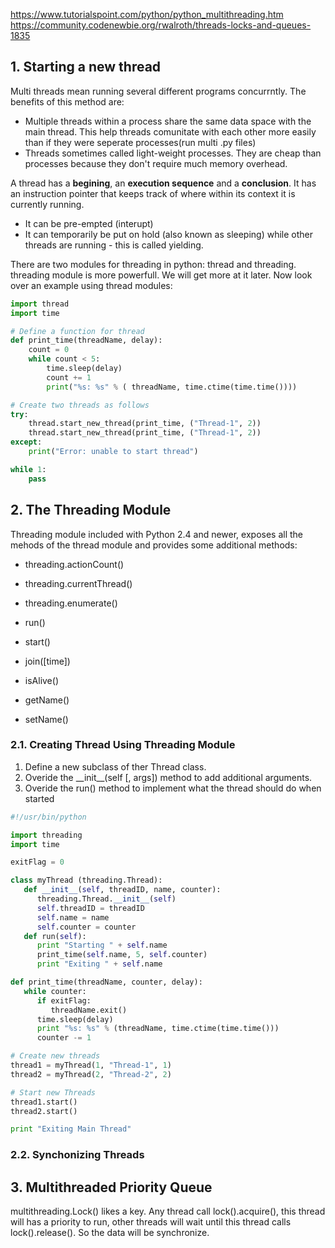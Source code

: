 https://www.tutorialspoint.com/python/python_multithreading.htm
https://community.codenewbie.org/rwalroth/threads-locks-and-queues-1835

## 1. Starting a new thread

Multi threads mean running several different programs concurrntly. The benefits of this method are:

- Multiple threads within a process share the same data space with the main thread. This help threads comunitate with each other more easily than if they were seperate processes(run multi .py files)
- Threads sometimes called light-weight processes. They are cheap than processes because they don't require much memory overhead.

A thread has a **begining**, an **execution sequence** and a **conclusion**.  It has an instruction pointer that keeps track of where within its context it is currently running.

- It can be pre-empted (interupt)
- It can temporarily be put on hold (also known as sleeping) while other threads are running - this is called yielding.

There are two modules for threading in python: thread and threading. threading module is more powerfull. We will get more at it later. Now look over an example using thread modules:

```python
import thread
import time

# Define a function for thread
def print_time(threadName, delay):
	count = 0
	while count < 5:
		time.sleep(delay)
		count += 1
		print("%s: %s" % ( threadName, time.ctime(time.time())))

# Create two threads as follows
try:
	thread.start_new_thread(print_time, ("Thread-1", 2))
	thread.start_new_thread(print_time, ("Thread-1", 2))
except:
	print("Error: unable to start thread")

while 1:
	pass
```



## 2. The Threading Module

Threading module included with Python 2.4 and newer, exposes all the mehods of the thread module and provides some additional methods:

- threading.actionCount()
- threading.currentThread()
- threading.enumerate()

- run()
- start()
- join([time])
- isAlive()
- getName()
- setName()

### 2.1. Creating Thread Using Threading Module

1. Define a new subclass of ther Thread class.
2. Overide the \_\_init\__(self [, args]) method to add additional arguments.
3. Overide the run() method to implement what the thread should do when started

```python
#!/usr/bin/python

import threading
import time

exitFlag = 0

class myThread (threading.Thread):
   def __init__(self, threadID, name, counter):
      threading.Thread.__init__(self)
      self.threadID = threadID
      self.name = name
      self.counter = counter
   def run(self):
      print "Starting " + self.name
      print_time(self.name, 5, self.counter)
      print "Exiting " + self.name

def print_time(threadName, counter, delay):
   while counter:
      if exitFlag:
         threadName.exit()
      time.sleep(delay)
      print "%s: %s" % (threadName, time.ctime(time.time()))
      counter -= 1

# Create new threads
thread1 = myThread(1, "Thread-1", 1)
thread2 = myThread(2, "Thread-2", 2)

# Start new Threads
thread1.start()
thread2.start()

print "Exiting Main Thread"
```

### 2.2. Synchonizing Threads



## 3. Multithreaded Priority Queue

multithreading.Lock() likes a key. Any thread call lock().acquire(), this thread will has a priority to run, other threads will wait until this thread calls lock().release(). So the data will be synchronize.